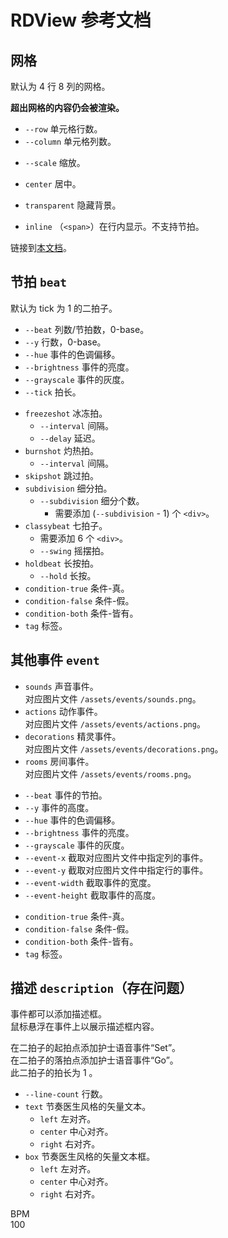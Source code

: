 <link rel="stylesheet" href="RDView.css">

<div class="RDView" style="--row:8; --column:15; --scale:0.75;">
	<div class="line"></div>
	<div class="event rooms" style="--event-width:1; --beat:0; --y:0; --event-x:0; --event-y:1;"><div class="condition-true"></div></div>
	<div class="beat" style="--tick:3; --beat:6; --y:0; --swing:0.25; --hold:1;">
		<div class="classybeat">
			<div></div>
			<div></div>
			<div></div>
			<div></div>
			<div></div>
			<div></div>
		</div>
		<div class="tag"></div>
		<div class="holdbeat"></div>
	</div>
	<div class="beat" style="--tick:1; --beat:6; --y:6; --interval:3; --delay:0.5;">
		<div class="freezeshot"></div>
		<div class="skipshot"></div>
	</div>
	<div class="beat" style="--tick:1; --beat:3; --y:4; --interval:2;">
		<div class="burnshot"></div>
	</div>
	<div class="beat" style="--tick:2; --beat:0; --y:6; --subdivision:2;">
		<div class="subdivision">
			<div></div>
		</div>
	</div>
	<div class="beat" style="--tick:3; --beat:1; --y:0;"></div>
	<div class="event rooms" style="--event-width:1; --event-height:4; --beat:1; --y:1; --event-x:2; --event-y:0;"></div>
	<div class="event sounds" style="--event-width:1; --event-height:1; --beat:4; --y:1; --event-x:3; --event-y:1;"></div>
	<div class="event actions" style="--event-width:1; --event-height:1; --beat:4; --y:2; --event-x:3; --event-y:0;"></div>
	<div class="beat" style="--tick:2; --beat:2; --y:3;"></div>
	<div class="event actions" style="--event-width:1; --event-height:1; --beat:1; --y:5; --event-x:5; --event-y:0;"></div>
	<div class="event sounds" style="--event-width:1; --event-height:1; --beat:4; --y:5; --event-x:1; --event-y:1;"></div>
	<div class="event sounds" style="--event-width:1; --event-height:1; --beat:4; --y:6; --event-x:9; --event-y:1;"></div>
	<div class="event decorations" style="--event-width:1; --event-height:1; --beat:7; --y:1; --event-x:9; --event-y:1;"></div>
	<div class="event actions" style="--event-width:1; --event-height:1; --beat:7; --y:2; --event-x:4; --event-y:1;"></div>
	<div class="event decorations" style="--event-width:1; --event-height:1; --beat:7; --y:3; --event-x:4; --event-y:0;"></div>
	<div class="event sounds" style="--event-width:1; --event-height:1; --beat:7; --y:4; --event-x:33; --event-y:1;"></div>
	<div class="event actions" style="--event-width:1; --event-height:1; --beat:7; --y:5; --event-x:19; --event-y:0;"></div>
	<div class="event decorations" style="--event-width:1; --event-height:1; --beat:10; --y:1; --event-x:39; --event-y:1;"></div>
	<div class="event actions" style="--event-width:1; --event-height:1; --beat:10; --y:2; --event-x:6; --event-y:1;"></div>
	<div class="event decorations" style="--event-width:1; --event-height:1; --beat:10; --y:3; --event-x:1; --event-y:1;"></div>
	<div class="event decorations" style="--event-width:1; --event-height:1; --beat:10; --y:4; --event-x:21; --event-y:1;"></div>
	<div class="event sounds" style="--event-width:1; --event-height:1; --beat:9; --y:5; --event-x:1; --event-y:0;"></div>
</div>

# RDView 参考文档

## 网格

默认为 4 行 8 列的网格。  

<div class="RDView"></div>

**超出网格的内容仍会被渲染。**

- `--row` 单元格行数。  
- `--column` 单元格列数。  

<div class="RDView" style="--row:3;--column:5;"><div class="event actions"></div><div class="event decorations" style="--beat:4;--y:2"></div></div>

- `--scale` 缩放。  

<div class="RDView" style="--scale:0.5"><div class="event actions"></div><div class="event decorations" style="--beat:7;--y:3"></div></div>

- `center` 居中。  

<div class="RDView center"><div class="event actions"></div><div class="event decorations" style="--beat:7;--y:3"></div></div>

- `transparent` 隐藏背景。  

<div class="RDView transparent"><div class="event actions"></div><div class="event decorations" style="--beat:7;--y:3"></div></div>

- `inline` （`<span>`）在行内显示。不支持节拍。  

链接到<a href="#"><span class="RDView inline" style="--row:1; --column:3; --scale:0.5;"><span class="event actions"></span><span class="event decorations" style="--beat:2"></span></span>本文档</a>。

## 节拍 `beat`
默认为 tick 为 1 的二拍子。

<div class="RDView" style="--row:2;--column:2;">
	<div class="beat"></div>
</div>

- `--beat` 列数/节拍数，0-base。  
- `--y` 行数，0-base。  
- `--hue` 事件的色调偏移。  
- `--brightness` 事件的亮度。
- `--grayscale` 事件的灰度。
- `--tick` 拍长。

<div class="RDView" style="--row:3;--column:4;">
	<div class="beat" style="--beat:1; --y:1; --tick:2;"></div>
</div>


- `freezeshot` 冰冻拍。
	- `--interval` 间隔。
	- `--delay` 延迟。
- `burnshot` 灼热拍。
	- `--interval` 间隔。
- `skipshot` 跳过拍。
- `subdivision` 细分拍。
	- `--subdivision` 细分个数。
		- 需要添加 (`--subdivision` - 1) 个 `<div>`。
- `classybeat` 七拍子。
	- 需要添加 6 个 `<div>`。
	- `--swing` 摇摆拍。
- `holdbeat` 长按拍。
	- `--hold` 长按。
- `condition-true` 条件-真。
- `condition-false` 条件-假。
- `condition-both` 条件-皆有。
- `tag` 标签。

<div class="RDView" style="--row:10;--column:8;">
	<div class="beat" style="--beat:1; --y:0; --tick:2; --interval:3; --delay: 0.5;">
		<div class="freezeshot"></div>
	</div>
	<div class="beat" style="--beat:1; --y:1; --tick:0.5; --interval:1.5;">
		<div class="burnshot"></div>
	</div>
	<div class="beat" style="--beat:1; --y:2; --tick:1;">
		<div class="skipshot"></div>
	</div>
	<div class="beat" style="--beat:1; --y:3; --tick:1; --subdivision:3;">
		<div class="subdivision">
			<div></div>
			<div></div>
		</div>
	</div>
	<div class="beat" style="--beat:1; --y:4; --tick:6; --swing:0.5;">
		<div class="classybeat">
			<div></div>
			<div></div>
			<div></div>
			<div></div>
			<div></div>
			<div></div>
		</div>
	</div>
	<div class="beat" style="--beat:1; --y:5; --tick:3; --hold:1.5;">
		<div class="classybeat">
			<div></div>
			<div></div>
			<div></div>
			<div></div>
			<div></div>
			<div></div>
		</div>
		<div class="holdbeat"></div>
	</div>
	<div class="beat" style="--beat:1; --y:6;">
		<div class="condition-true"></div>
	</div>
	<div class="beat" style="--beat:1; --y:7;">
		<div class="condition-false"></div>
	</div>
	<div class="beat" style="--beat:1; --y:8;">
		<div class="condition-both"></div>
	</div>
	<div class="beat" style="--beat:1; --y:9;">
		<div class="tag"></div>
	</div>
</div>

## 其他事件 `event`

- `sounds` 声音事件。  
对应图片文件 `/assets/events/sounds.png`。
- `actions` 动作事件。  
对应图片文件 `/assets/events/actions.png`。
- `decorations` 精灵事件。  
对应图片文件 `/assets/events/decorations.png`。
- `rooms` 房间事件。  
对应图片文件 `/assets/events/rooms.png`。

<div class="RDView" style="--row:5;--column:2;">
	<div class="event sounds"></div>
	<div class="event actions" style="--y:1;"></div>
	<div class="event decorations" style="--y:2;"></div>
	<div class="event rooms" style="--y:3;"></div>
</div>

- `--beat` 事件的节拍。
- `--y` 事件的高度。
- `--hue` 事件的色调偏移。
- `--brightness` 事件的亮度。
- `--grayscale` 事件的灰度。
- `--event-x` 截取对应图片文件中指定列的事件。
- `--event-y` 截取对应图片文件中指定行的事件。
- `--event-width` 截取事件的宽度。
- `--event-height` 截取事件的高度。

<div class="RDView" style="--row:8;--column:7;">
	<div class="event sounds" style="--beat:1; --y:1; --event-width:5; --event-x:10; --event-y:2;"></div>
	<div class="event rooms" style="--beat:1; --y:3; --event-height:4; --event-x:1;"></div>
</div>

- `condition-true` 条件-真。
- `condition-false` 条件-假。
- `condition-both` 条件-皆有。
- `tag` 标签。

<div class="RDView" style="--row:5;--column:2;">
	<div class="event sounds">
		<div class="condition-true"></div>
	</div>
	<div class="event actions" style="--y:1;">
		<div class="condition-false"></div>
	</div>
	<div class="event decorations" style="--y:2;">
		<div class="condition-both"></div>
	</div>
	<div class="event rooms" style="--y:3;">
		<div class="tag"></div>
	</div>
</div>

## 描述 `description`（存在问题）  
事件都可以添加描述框。  
鼠标悬浮在事件上以展示描述框内容。

<div class="RDView" style="--row:3;--column:3;">
	<div class="event sounds" style="--event-x:4;">
		<div class="description">在二拍子的起拍点添加护士语音事件“Set”。</div>
	</div>
	<div class="event sounds" style="--beat:1; --event-x:5;">
		<div class="description">在二拍子的落拍点添加护士语音事件“Go”。</div>
	</div>
	<div class="beat" style="--y:1;">
		<div class="description">此二拍子的拍长为 1 。</div>
	</div>
</div>

- `--line-count` 行数。  
- `text` 节奏医生风格的矢量文本。  
	- `left` 左对齐。
	- `center` 中心对齐。
	- `right` 右对齐。
- `box` 节奏医生风格的矢量文本框。  
	- `left` 左对齐。
	- `center` 中心对齐。
	- `right` 右对齐。

<div class="RDView" style="--row:2;--column:3;">
	<div class="event sounds" style="--event-width:2; --event-y:3;">
		<div class="description" style="--line-count:2;">
			<div class="text" style="--text-box-width:20;">BPM</div>
			<div class="box center" style="--text-box-width:50;">100</div>
		</div>
	</div>
</div>